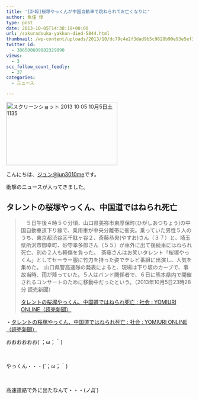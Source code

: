 ```yaml
---
title: '[訃報]桜塚やっくんが中国自動車で跳ねられてお亡くなりに'
author: 魚住 惇
type: post
date: 2013-10-05T14:38:19+00:00
url: /sakuradsuka-yakkun-died-5844.html
thumbnail: /wp-content/uploads/2013/10/dc79c4e2f3dad9b5c9828b90e93e5ef31.png
twitter_id:
  - 386500609882329090
views:
  - 3
scc_follow_count_feedly:
  - 37
categories:
  - ニュース

---
```

<img decoding="async" loading="lazy" title="スクリーンショット 2013-10-05 10月5日土1135.png" src="/wp-content/uploads/2013/10/dc79c4e2f3dad9b5c9828b90e93e5ef3.png" alt="スクリーンショット 2013 10 05 10月5日土1135" width="300" height="171" border="0" />

<!--more-->

こんにちは、[ジュン@jun3010me][1]です。

衝撃のニュースが入ってきました。

## タレントの桜塚やっくん、中国道ではねられ死亡

> 　５日午後４時５０分頃、山口県美祢市東厚保町(ひがしあつちょう)の中国自動車道下り線で、乗用車が中央分離帯に衝突。乗っていた男性５人のうち、東京都渋谷区千駄ヶ谷２、斎藤恭央(やすお)さん（３７）と、埼玉県所沢市御幸町、砂守孝多郎さん（５５）が車外に出て後続車にはねられ死亡、別の２人も軽傷を負った。　斎藤さんはお笑いタレント「桜塚やっくん」としてセーラー服に竹刀を持った姿でテレビ番組に出演し、人気を集めた。　山口県警高速隊の発表によると、現場は下り坂のカーブで、事故当時、雨が降っていた。５人はバンド関係者で、６日に熊本県内で開催されるコンサートのために移動中だったという。（2013年10月5日23時28分 読売新聞）
> 
> <p class="origin">
>   <a href="http://www.yomiuri.co.jp/national/news/20131005-OYT1T01089.htm" target="new">タレントの桜塚やっくん、中国道ではねられ死亡 : 社会 : YOMIURI ONLINE（読売新聞）</a>
> </p>

・<a href="http://www.yomiuri.co.jp/national/news/20131005-OYT1T01089.htm" target="_blank">タレントの桜塚やっくん、中国道ではねられ死亡 : 社会 : YOMIURI ONLINE（読売新聞）</a>

おおおおおお(´；ω；｀)

 

やっくん・・・(´；ω；｀)

 

高速道路で外に出たなんて・・・(ノД\`)

 [1]: https://twitter.com/jun3010me